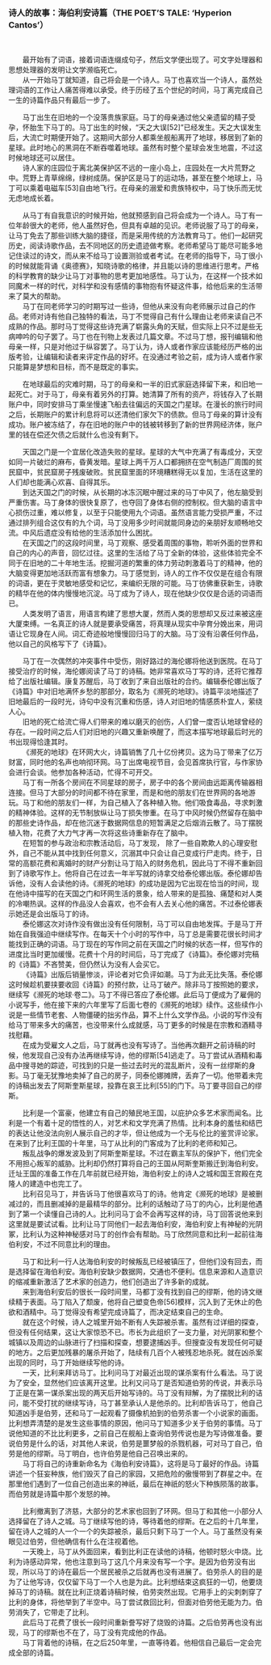 ### 诗人的故事：海伯利安诗篇（THE POET’S TALE: ‘Hyperion Cantos’）

&emsp;&emsp;

&emsp;&emsp;最开始有了词语，接着词语连缀成句子，然后文学便出现了。可文字处理器和思想处理器的发明让文学濒临死亡。\
&emsp;&emsp;从一开始马丁就知道，自己将会是一个诗人。马丁也喜欢当一个诗人，虽然处理词语的工作让人痛苦得难以承受。终于历经了五个世纪的时间，马丁离完成自己一生的诗篇作品只有最后一步了。

&emsp;&emsp;马丁出生在旧地的一个没落贵族家庭。马丁的母亲通过他父亲遗留的精子受孕，怀胎生下马丁的。马丁出生的时候，“天之大误[52]”已经发生。天之大误发生后，大流亡时期便开始了。这期间大部分人都乘坐舰船离开了地球，移居到了新的星球。此时地心的黑洞在不断吞噬着地球。虽然有时整个星球会发生地震，不过这时候地球还可以居住。\
&emsp;&emsp;诗人家的庄园位于离北美保护区不远的一座小岛上，庄园处在一大片荒野之中。荒野上青草绵绵，绿树成荫。保护区是马丁的运动场，甚至在整个地球上，马丁可以乘着电磁车[53]自由地飞行。在母亲的溺爱和贵族特权中，马丁快乐而无忧无虑地成长着。

&emsp;&emsp;从马丁有自我意识的时候开始，他就预感到自己将会成为一个诗人。马丁有一位年龄很大的老师，他人虽然好色，但具有卓越的见识。老师说服了马丁的母亲，让马丁免去了那些训练大脑的捷径，而是采用传统的方法教育马丁。他们一起研究历史，阅读诗歌作品，去不同地区的历史遗迹做考察。老师希望马丁能尽可能多地记住读过的诗文，而从来不给马丁设置测验或者考试。在老师的指导下，马丁很小的时候就能背诵《奥德赛》，知晓诗歌的格律，并且能以诗的思维进行思考。严格的科学教育的缺少让马丁对事物的思考更加地感性。马丁认为，在这样一个技术如同魔术一样的时代，对科学和没有感情的事物抱有怀疑这件事，给他后来的生活带来了莫大的帮助。\
&emsp;&emsp;马丁在同老师学习的时期写过一些诗，但他从来没有向老师展示过自己的作品。老师对诗有他自己独特的看法，马丁不觉得自己有什么理由让老师来读自己不成熟的作品。那时马丁觉得这些诗充满了崭露头角的天赋，但实际上只不过是些无病呻吟的句子罢了。马丁也在刊物上发表过几篇文章。不过马丁想，报刊编辑和他母亲一样，只是对他过于纵容罢了。马丁认为，诗人或者作家应该能经历严格的出版考验，让编辑和读者来评定作品的好坏。在没通过考验之前，成为诗人或者作家只能算是梦想和目标，而不是既定的事实。

&emsp;&emsp;在地球最后的灾难时期，马丁的母亲和一半的旧式家庭选择留下来，和旧地一起死亡。对于马丁，母亲有着另外的打算。她清算了所有的资产，将钱存入了长期账户中，同时安排马丁乘坐慢速飞船去往偏远的天国之门星球。在漫长的旅行时间之后，长期账户的累计利息将可以还清他们家欠下的债款。但马丁母亲的算计没有成功。账户被冻结了，存在旧地的账户中的钱被转移到了新的世界网经济体，账户里的钱在偿还欠债之后就什么也没有剩下。

&emsp;&emsp;天国之门是一个宜居化改造失败的星球。星球的大气中充满了有毒成分，天空如同一片破烂的麻布，昏黄发暗。星球上两千万人口都拥挤在空气制造厂周围的贫民窟中，贫民窟房子残废破败。贫民窟里面的环境糟糕得无以复加，生活在这里的人们却也能满心欢喜、自得其乐。\
&emsp;&emsp;到达天国之门的时候，从长期的冰冻沉眠中醒过来的马丁中风了，他左脑受到严重伤害。马丁身体的很快复原了，也夺回了身体右侧的控制权。但大脑的语言中心损伤过重，难以修复，以至于只能使用九个词语。虽然语言能力受损严重，不过通过排列组合这仅有的九个词，马丁没用多少时间就能同身边的亲朋好友顺畅地交流。中风后遗症没有给他的生活添加什么困扰。\
&emsp;&emsp;在天国之门的这段时间里，马丁观察、感受着周围的事物，聆听外面的世界和自己的内心的声音，回忆过往。这里的生活给了马丁全新的体验，这些体验完全不同于在旧地的二十年地生活。挖掘河道的繁重的体力劳动刺激着马丁的精神，他的大脑变得更加地活跃而富有想象力。马丁感觉到，诗人的工作不仅仅是在组合有限的词语，更在于灵敏地感受和记忆，来编织无限的可能。马丁彷佛重获新生，诗歌的精华在他的体内慢慢地沉淀。马丁成为了诗人，现在他缺少仅仅是合适的词语而已。\
&emsp;&emsp;人类发明了语言，用语言构建了思想大厦，然而人类的思想却又反过来被这座大厦束缚。一名真正的诗人就是要承受痛苦，将真理从现实中孕育分娩出来，用词语让它现身在人间。词汇奇迹般地慢慢回归马丁的大脑。马丁没有沿袭任何作品，他以自己的风格写下了《诗篇》。

&emsp;&emsp;马丁在一次偶然的冲突事件中受伤，刚好路过的海伦娜将他送到医院。在马丁接受治疗的时候，海伦娜阅读了马丁的诗稿。她非常喜欢马丁写的诗，还将它推荐给了出版社编辑。康复苏醒后，马丁收到了来自出版社的合约。编辑泰伦娜出版了《诗篇》中对旧地满怀乡愁的那部分，取名为《濒死的地球》。诗篇平淡地描述了旧地最后的一段时光，诗句中没有沉重和伤感，诗人对旧地的情感质朴宜人，萦绕人心。\
&emsp;&emsp;旧地的死亡给流亡得人们带来的难以磨灭的创伤，人们曾一度否认地球曾经的存在。一段时间之后人们对旧地的兴趣又重新唤醒了，而这本描写地球最后时光的书出现得恰逢其时。\
&emsp;&emsp;《濒死的地球》在环网大火，诗篇销售了几十亿份拷贝。这为马丁带来了亿万财富，同时他的名声也响彻环网。马丁出席电视节目，会见首席执行官，与作家协会进行会谈。他参加各种活动，忙得不可开交。\
&emsp;&emsp;马丁有一所各个房间在不同星球的房子，房子中的各个房间由远距离传输器相连接。但马丁大部分的时间都不待在家里，而是和他的朋友们在世界网的各地游玩。马丁和他的朋友们一样，为自己植入了各种植入物。他们吸食毒品，寻求刺激的精神体验。这样的无节制放纵让马丁损失惨重。在马丁中风时候仍然留存在脑中的那些史诗作品，却在他沉迷于数据网信息的短暂满足之后烟消云散了。马丁摆脱植入物，花费了大力气才再一次将这些诗重新存在了脑中。\
&emsp;&emsp;在短暂的参与政治和宗教活动后，马丁发现， 除了一些自欺欺人的心理安慰外，自己不能从其中找到任何意义，沉溺其中只会让自己变成行尸走肉。终于，日常的高额花费和离婚时的财产分割让马丁陷入的财务危机，因此马丁不得不重新回到了诗歌写作上。他将自己在过去一年半写就的诗拿交给泰伦娜出版。泰伦娜却告诉他，没有人会读他的诗。《濒死的地球》的成功是因为它出现在恰当的时间，现在他诗中描写的在天国之门和环网生活的景象，给人带来的是孤独、痛楚和对人类的冷嘲热讽。这样的作品没人会喜欢，也不会有人去关心他的痛苦。不过泰伦娜表示她还是会出版马丁的诗。\
&emsp;&emsp;泰伦娜这次对诗作没有做出没有任何限制，马丁可以自由地发挥。于是马丁开始在自我强迫中继续写作。在每天十个小时的写作中，马丁总是需要花很长时间才能找到正确的词语。马丁现在的写作同之前在天国之门时候的状态一样，但写作的进度比当时更加缓慢。花费十个月的时间后，马丁完成了《诗篇》。泰伦娜对完稿的《诗篇》不吝赞美，但仍然认为没有人会买它。\
&emsp;&emsp;《诗篇》出版后销量惨淡，评论者对它负评如潮。马丁为此无比失落。泰伦娜这时候趁机要挟要收回《诗篇》的预付款，让马丁破产。除非马丁按照她的要求，继续写《濒死的地球·卷二》。马丁不得已答应了泰伦娜。此后马丁便成为了雇佣的小说写手，他在接下来的六年里写了后面七卷的《濒死的地球》续作。这些续作小说是一些情节老套、人物僵硬的拙劣作品，算不上什么文学作品。小说的写作没有给马丁带来多大的痛苦，也没带来什么成就感，马丁更多的时候是在宗教和酒精寻找慰藉。\
&emsp;&emsp;在成为受雇文人之后，马丁就再也没有写诗了。当他再次翻开之前诗稿的时候，他发现自己没有办法再继续写诗，他的缪斯[54]逃走了。马丁尝试从酒精和毒品中搜寻她的踪迹，可找到的只是一些过去时光的混乱断片，没有一丝缪斯的身影。马丁毫无犹豫地卖掉了自己的房子，同泰伦娜摊牌，丢弃了一切。他带着未完的诗稿出发去了阿斯奎斯星球，投靠在哀王比利[55]的门下。马丁要寻回自己的缪斯。

&emsp;&emsp;比利是一个富豪，他建立有自己的殖民地王国，以庇护众多艺术家而闻名。比利是一个有着十足的悟性的人，对艺术和文学充满了热情。比利本身的羞怯和结巴的表达让他没法向别人展示自己的才华，但让他成为一个无与伦比的鉴赏评论家。在来到了比利王国的十年里，马丁从比利的门客成为了比利的老师和知己。\
&emsp;&emsp;叛乱战争的爆发波及到了阿斯奎斯星球。不过在霸主军队的保护下，他们完全不用担心叛军的威胁。比利却仍然打算将自己的王国从阿斯奎斯搬迁到海伯利安。迁址王国的准备工作在几年前就已经开始，海伯利安上的诗人之城和国王宫殿在克隆人的建造中也完工了。\
&emsp;&emsp;比利召见马丁，并告诉马丁他很喜欢马丁的诗。他肯定《濒死的地球》是被删减过的，而且删减掉的是最精华的部分。比利的话触动了马丁的内心，比利是他遇到了第一个读懂自己诗的人。比利问马丁会不会再写这样的诗，马丁回答说他来到这里就是要试试看。比利让马丁同他们一起去海伯利安，海伯利安上有神秘的光阴冢，比利认为这种神秘感对马丁的创作会有帮助。马丁欣然同意和比利一起前往海伯利安，不过不同意比利的理由。

&emsp;&emsp;马丁和比利一行人达海伯利安的时候叛乱已经被镇压了，但他们没有回去，而是选择留在海伯利安。海伯利安缺少数据网，交通也不便利。信息来源和人造意识的缩减重新激活了艺术家的创造力，他们创造出了许多新的成就。\
&emsp;&emsp;来到海伯利安后的很长一段时间里，马都丁没有找到自己的缪斯，他的诗文继续精于表面。马丁陷入了颓废，他将自己塑变色帝[56]模样，沉入到了无休止的色欲和酒精中。马丁觉得没有希望完成诗篇了，而决定结束自己的生命。\
&emsp;&emsp;就在这个时候，诗人之城里开始不断有人失踪被杀害。虽然有过详细的探查，但没有任何结果，这让大家惊恐不已。市长为此组织了一支力量，对光阴冢和整个城镇以及周边的山脉进行了扫描和探查，想要逮捕凶手。但搜查没有发现任何可疑的地方。之后更加残暴的屠杀开始了，陆续有几百个人被残忍地杀死。就在凶杀案出现的同时，马丁开始继续写他的诗。\
&emsp;&emsp;一天，比利来拜访马丁。比利问马丁对最近出现的谋杀案有什么看法。马丁说为了安全，显然他们应该离开这里。比利又问马丁是否知道伯劳的传说，并表示马丁正是在第一谋杀案出现的两天后开始写诗的。马丁没有辩解，为了摆脱比利的诘问，能不受打扰的继续写诗，马丁甚至承认人是他杀的。比利却告诉马丁，他自己知道凶手是伯劳，还和马丁一起观看了摄像机拍到的伯劳杀害一个小说家的画面。比利想弄清楚的是发生这些事情的原因，他问马丁知道多少关于伯劳的事情。马丁说他知道的不比比利更多，之前自己在舰船上查询伯劳传说也是为写诗做准备。要说伯劳是什么的话，对其他人来说，伯劳是噩梦般的杀戮机器，可对马丁自己，伯劳是他的缪斯。马丁明白，也许伯劳是他自己召唤出来的。\
&emsp;&emsp;马丁将自己的诗重新命名为《海伯利安诗篇》，这将是马丁最好的作品。诗篇讲述一个狂妄种族，他们毁灭了自己的家园，又把危险的傲慢带到了群星之中。在那里他们遇到了一位自己创造出来的神祇，最后在神祇的怒火下种族陨落的故事。而伯劳就是诗篇中那个发怒的神。

&emsp;&emsp;比利撤离到了济慈，大部分的艺术家也回到了环网。但马丁和其他一小部分人选择留在了诗人之城。马丁继续写他的诗，等待着他的缪斯。在之后的十几年里，留在诗人之城的人一个一个的失踪被杀，最后只剩下马丁一个人。马丁虽然没有亲眼见过伯劳，但他确信有什么在注视着他。\
&emsp;&emsp;一天晚上，马丁从外面回来，看到比利正在读他的诗稿，他顿时怒火中烧。比利为诗感动异常，他也注意到马丁这几个月来没有写一个字。是因为伯劳没有出现，所以马丁的诗在最后一个居民被杀之后就再也没有进展了。伯劳杀人的目的是为了让他写诗，仅仅留下马丁一个人也是为此。比利想结束这疯狂的一切，他要烧掉马丁的诗稿。就在比利正烧着诗稿时候，伯劳突然出现。它用手上的尖刺刺穿了比利的身体，将他举到了半空中。马丁尝试救回比利，但面对伯劳他无能为力。伯劳消失了，它带走了比利。\
&emsp;&emsp;此后马丁花费了很长一段时间重新誊写好了烧毁的诗篇。之后伯劳再也没有出现，马丁的缪斯也不在了，马丁没有完成他的作品。\
&emsp;&emsp;马丁背着他的诗稿，在之后250年里，一直等待着。他相信自己最后一定会完成全部的诗篇。
